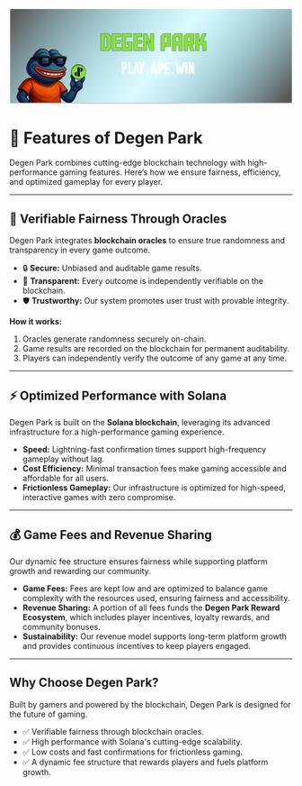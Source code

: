 ![](/dptwitter.png)

# 🧩 Features of Degen Park

Degen Park combines cutting-edge blockchain technology with high-performance gaming features. Here’s how we ensure fairness, efficiency, and optimized gameplay for every player.

---

## 🌟 Verifiable Fairness Through Oracles

Degen Park integrates **blockchain oracles** to ensure true randomness and transparency in every game outcome.

*   🔒 **Secure:** Unbiased and auditable game results.
*   🧩 **Transparent:** Every outcome is independently verifiable on the blockchain.
*   🛡️ **Trustworthy:** Our system promotes user trust with provable integrity.

**How it works:**
1.  Oracles generate randomness securely on-chain.
2.  Game results are recorded on the blockchain for permanent auditability.
3.  Players can independently verify the outcome of any game at any time.

---

## ⚡ Optimized Performance with Solana

Degen Park is built on the **Solana blockchain**, leveraging its advanced infrastructure for a high-performance gaming experience.

*   **Speed:** Lightning-fast confirmation times support high-frequency gameplay without lag.
*   **Cost Efficiency:** Minimal transaction fees make gaming accessible and affordable for all users.
*   **Frictionless Gameplay:** Our infrastructure is optimized for high-speed, interactive games with zero compromise.

---

## 💰 Game Fees and Revenue Sharing

Our dynamic fee structure ensures fairness while supporting platform growth and rewarding our community.

*   **Game Fees:** Fees are kept low and are optimized to balance game complexity with the resources used, ensuring fairness and accessibility.
*   **Revenue Sharing:** A portion of all fees funds the **Degen Park Reward Ecosystem**, which includes player incentives, loyalty rewards, and community bonuses.
*   **Sustainability:** Our revenue model supports long-term platform growth and provides continuous incentives to keep players engaged.

---

## Why Choose Degen Park?

Built by gamers and powered by the blockchain, Degen Park is designed for the future of gaming.

*   ✅ Verifiable fairness through blockchain oracles.
*   ✅ High performance with Solana's cutting-edge scalability.
*   ✅ Low costs and fast confirmations for frictionless gaming.
*   ✅ A dynamic fee structure that rewards players and fuels platform growth.